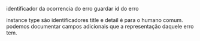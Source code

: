 identificador da ocorrencia do erro
guardar id do erro

instance type são identificadores
title e detail é para o humano comum.
podemos documentar campos adicionais que a representação daquele erro tem.
